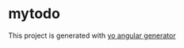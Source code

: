 # mytodo

This project is generated with [yo angular generator](https://github.com/yeoman/generator-angular)
